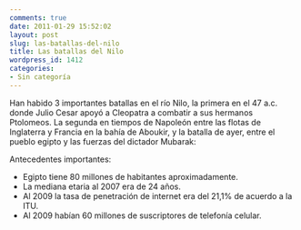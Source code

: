 ```yaml
---
comments: true
date: 2011-01-29 15:52:02
layout: post
slug: las-batallas-del-nilo
title: Las batallas del Nilo
wordpress_id: 1412
categories:
- Sin categoría
---
```


Han habido 3 importantes batallas en el río Nilo, la primera en el 47 a.c. donde Julio Cesar apoyó a Cleopatra a combatir a sus hermanos Ptolomeos. La segunda en tiempos de Napoleón entre las flotas de Inglaterra y Francia en la bahía de Aboukir, y la batalla de ayer, entre el pueblo egipto y las fuerzas del dictador Mubarak:


Antecedentes importantes:

- Egipto tiene 80 millones de habitantes aproximadamente.
- La mediana etaria al 2007 era de 24 años.
- Al 2009 la tasa de penetración de internet era del 21,1% de acuerdo a la ITU.
- Al 2009 habían 60 millones de suscriptores de telefonía celular.
